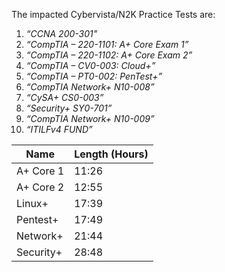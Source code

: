 The impacted Cybervista/N2K Practice Tests are:

1. _“CCNA 200-301"_
2. _“CompTIA – 220-1101: A+ Core Exam 1”_
3. _“CompTIA – 220-1102: A+ Core Exam 2”_
4. _“CompTIA – CV0-003: Cloud+”_
5. _“CompTIA – PT0-002: PenTest+”_
6. _“CompTIA Network+ N10-008”_
7. _“CySA+ CS0-003”_
8. _“Security+ SY0-701”_
9. _“CompTIA Network+ N10-009”_
10. _“ITILFv4 FUND”_



| Name      | Length (Hours) |
| --------- | -------------- |
| A+ Core 1 | 11:26          |
| A+ Core 2 | 12:55          |
| Linux+    | 17:39          |
| Pentest+  | 17:49          |
| Network+  | 21:44          |
| Security+ | 28:48          |

